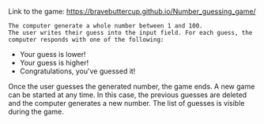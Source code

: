 Link to the game:  https://bravebuttercup.github.io/Number_guessing_game/

    The computer generate a whole number between 1 and 100.
    The user writes their guess into the input field. For each guess, the computer responds with one of the following:

   - Your guess is lower!
   - Your guess is higher!
   - Congratulations, you've guessed it!

   Once the user guesses the generated number, the game ends.
   A new game can be started at any time. In this case, the previous guesses are deleted and the computer generates a new number. 
   The list of guesses is visible during the game. 
